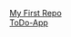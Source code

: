 [My First Repo](https://github.com/starlinginferno/git-lesson-repository)  
[ToDo-App](https://github.com/starlinginferno/todo-app)  
